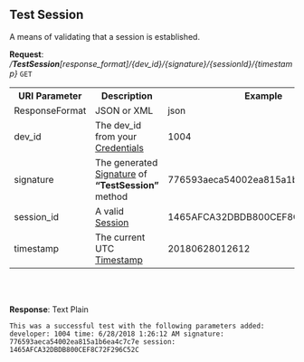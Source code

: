 
## Test Session

A means of validating that a session is established.

**Request**: <i>/**TestSession**[response_format]/{dev_id}/{signature}/{sessionId}/{timestamp}</i> `GET`

<table>
	<tr>
		<th>URI Parameter</th>
		<th>Description</th>
		<th>Example</th>
	</tr>
	<tr>
		<td>ResponseFormat</td>
		<td>JSON or XML</td>
		<td>json</td>
	</tr>
	<tr>
		<td>dev_id</td>
		<td>The dev_id from your <a href="./../api-parameter-details.md#credentials" title="Credentials">Credentials</a></td>
		<td>1004</td>
	</tr>
	<tr>
		<td>signature</td>
		<td>The generated <a href="./../api-parameter-details.md#signature" title="Signature">Signature</a> of <b>“TestSession”</b> method</td>
		<td>776593aeca54002ea815a1b6ea4c7c7e</td>
	</tr>
	<tr>
		<td>session_id</td>
		<td>A valid <a href="https://github.com/apugh/realm-api-proposal/wiki/Getting-Started#sessions">Session</a></td>
		<td>1465AFCA32DBDB800CEF8C72F296C52C</td>
	</tr>
	<tr>
		<td>timestamp</td>
		<td>The current UTC <a href="./../api-parameter-details.md#timestamp" title="Timestamp">Timestamp</a></td>
		<td>20180628012612</td>
	</tr>
</table>
<br/><br/>

**Response**: Text Plain
````
This was a successful test with the following parameters added: developer: 1004 time: 6/28/2018 1:26:12 AM signature: 776593aeca54002ea815a1b6ea4c7c7e session: 1465AFCA32DBDB800CEF8C72F296C52C
````
